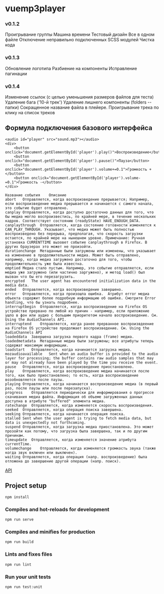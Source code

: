 ﻿# vuemp3player

### v0.1.2
Проигрывание группы Машина времени
Тестовый дизайн
Все в одном файле
Отключение неправильно подключенных SCSS модулей
Чистка кода

### v0.1.3
Обновление логотипа
Разбиение на компоненты
Исправление пагинации

### v0.1.4
Изменение ссылок (с целью уменьшения размеров файлов для теста)
Удаление бага ('10-й трек')
Удаление лишнего компоненты (folders -- папки)
Сокращенное название файла в плейере.
Проигрывание трека по клику на список треков

## Формула подключения базового интерфейса
```
<audio id="player" src="sound.mp3"></audio>
<div>
	<button onclick="document.getElementById('player').play()">Воспроизведение</button>
	<button onclick="document.getElementById('player').pause()">Пауза</button>
	<button onclick="document.getElementById('player').volume+=0.1">Громкость +</button>
	<button onclick="document.getElementById('player').volume-=0.1">Громкость -</button>
</div>
```

```
Название события	Описание
abort	Отправляется, когда воспроизведение прерывается; Например, если воспроизведение медиа прерывается и начинается с самого начала, это событие будет отправлено.
canplay	Отправляется, когда доступно достаточно данных для того, что бы медиа могло воспроизвестись, по крайней мере, в течение нескольких кадров. Соответствует состоянию (readyState) HAVE_ENOUGH_DATA.
canplaythrough	Отправляется, когда состояние готовности изменяется к CAN_PLAY_THROUGH. Указывает, что медиа может быть полностью воспроизведено без перерыва, предполагая, что скорость загрузки остается, по крайней мере на нынешнем уровне. Примечание: Ручная установка CURRENTTIME вызовет событие canplaythrough в Firefox. В других браузерах это может не произойти.
durationchange	Метаданные были загружены или изменены, что указывает на изменение в продолжительности медиа. Может быть отправлено, например, когда медиа загружено достаточно для того, чтобы продолжительность уже была известна.
emptied	Медиа стало пустым. Например, это событие отправляется, если медиа уже загружено (или частично заргужено), и метод load() был вызван что бы его перезагрузить.
encrypted 	The user agent has encountered initialization data in the media data.
ended	Отправляется, когда воспроизведение завершено.
error	Отправляется, когда произошла ошибка.  Атрибут error медиа объекта содержит более подробную информацию об ошибке. Смотрите Error handling, что бы узнать подробнее.
interruptbegin	Отправляется, когда воспроизведение на Firefox OS устройстве прервано по любой из причин - например, если приложение ушло в фон или аудио с большим приоритетом начало воспроизведение. См. Using the AudioChannels API.
interruptend	Отправляется, когда ранее прерванное воспроизвдеение на Firefox OS устройстве продолжает воспроизведение. См. Using the AudioChannels API
loadeddata	Завершена загрузка первого кадра (frame) медиа.
loadedmetadata	Метаданные медиа были загружены; все атрибуты теперь содержат максимум информации.
loadstart	Отправляется, когда начинается загрузка медиа.
mozaudioavailable	Sent when an audio buffer is provided to the audio layer for processing; the buffer contains raw audio samples that may or may not already have been played by the time you receive the event.
pause	Отправляется, когда воспроизведение приостановлено.
play	Отправляется, когда воспроизведение медиа начинается после того, как было приостановлено; то есть, когда воспроизведение возобновляется после паузы.
playing	Отправляется, когда начинается воспроизведение медиа (в первый раз, после паузы или после перезапуска).
progress	Отправляется периодически для информирования о прогрессе скачивания медиа файла. Информация об объеме загруженных данных доступна в атрибуте "buffered" элемента медиа.
ratechange	Отправляется, когда изменяется скорость воспроизведения.
seeked	Отправляется, когда операция поиска завершена.
seeking	Отправляется, когда начинается операция поиска.
stalled	Sent when the user agent is trying to fetch media data, but data is unexpectedly not forthcoming.
suspend	Отправляется, когда загрузка медиа приостановлена. Это может прозойти как потому, что загрузка была завершена, так и по другим причинам.
timeupdate	Отправляется, когда изменяется значение атрибута currentTime.
volumechange	Отправляется, когда изменяется громкость звука (также когда звук включен или выключен).
waiting	Отправляется, когда операция (напр. воспроизведение) была отложена до завершение другой операции (напр. поиск).
```

<a href="https://proweb63.ru/help/js/html5-audio-js">API</a>

## Project setup
```
npm install
```

### Compiles and hot-reloads for development
```
npm run serve
```

### Compiles and minifies for production
```
npm run build
```

### Lints and fixes files
```
npm run lint
```

### Run your unit tests
```
npm run test:unit
```
